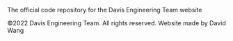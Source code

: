 The official code repository for the Davis Engineering Team website

©2022 Davis Engineering Team. All rights reserved. Website made by David Wang